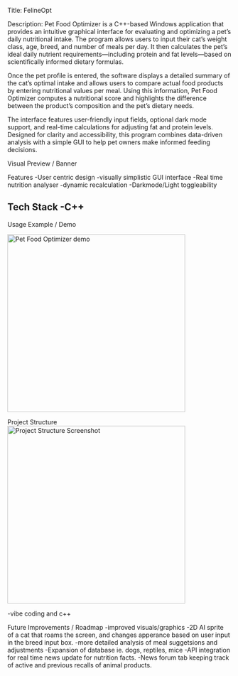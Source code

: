 Title: FelineOpt

Description: 
Pet Food Optimizer is a C++-based Windows application that provides an intuitive graphical interface for evaluating and optimizing a pet’s daily nutritional intake. The program allows users to input their cat’s weight class, age, breed, and number of meals per day. It then calculates the pet’s ideal daily nutrient requirements—including protein and fat levels—based on scientifically informed dietary formulas.

Once the pet profile is entered, the software displays a detailed summary of the cat’s optimal intake and allows users to compare actual food products by entering nutritional values per meal. Using this information, Pet Food Optimizer computes a nutritional score and highlights the difference between the product’s composition and the pet’s dietary needs.

The interface features user-friendly input fields, optional dark mode support, and real-time calculations for adjusting fat and protein levels. Designed for clarity and accessibility, this program combines data-driven analysis with a simple GUI to help pet owners make informed feeding decisions.

Visual Preview / Banner

Features
-User centric design 
-visually simplistic GUI interface
-Real time nutrition analyser
-dynamic recalculation 
-Darkmode/Light toggleability 


Tech Stack 
-C++
-

Usage Example / Demo

<img src="https://github.com/user-attachments/assets/bea4c3ed-771d-4992-94c9-eb6ac33ccfd5" alt="Pet Food Optimizer demo" width="400">

Project Structure<img src="https://github.com/user-attachments/assets/562b3444-285f-4353-946e-fe83a24a68f2" alt="Project Structure Screenshot" width="400">


-vibe coding and c++

Future Improvements / Roadmap
-improved visuals/graphics 
-2D AI sprite of a cat that roams the screen, and changes apperance based on user input in the breed input box.
-more detailed analysis of meal suggetsions and adjustments
-Expansion of database ie. dogs, reptiles, mice 
-API integration for real time news update for nutrition facts.
-News forum tab keeping track of active and previous recalls of animal products.
